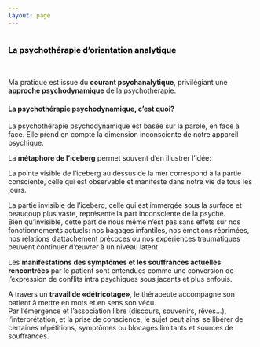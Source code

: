 ```yaml
---
layout: page
---
```

<div class="container-img" id="at-header">
  <img class="image" id="psychotherapie-img" src="" />
</div>
<div  class="container-article">
<div> 
  <h3 style="color:black;text-align: left">La psychothérapie d’orientation analytique</h3>
  <br />
</div>


<p>
Ma pratique est issue du <b>courant psychanalytique</b>, privilégiant une <b>approche psychodynamique</b> de la psychothérapie.
</p>
<h4>La psychothérapie psychodynamique, c’est quoi?</h4>
<p>
La psychothérapie psychodynamique est basée sur la parole, en face à face. Elle prend en compte la dimension inconsciente de notre appareil psychique.
</p>
<p>
La <b>métaphore de l’iceberg</b> permet souvent d’en illustrer l’idée:
</p>
<p>
La pointe visible de l’iceberg au dessus de la mer correspond à la partie consciente, celle qui est observable et manifeste dans notre vie de tous les jours.
</p>
<p>
La partie invisible de l’iceberg, celle qui est immergée sous la surface et beaucoup plus vaste, représente la part inconsciente de la psyché.<br />
Bien qu’invisible, cette part de nous même n’est pas sans effets sur nos fonctionnements actuels: nos bagages infantiles, nos émotions réprimées, nos relations d’attachement précoces ou nos expériences traumatiques peuvent continuer d’œuvrer à un niveau latent.
</p>
<p>
Les <b>manifestations des symptômes et les souffrances actuelles rencontrées</b> par le patient sont entendues comme une conversion de l’expression de conflits intra psychiques sous jacents et plus enfouis.
</p>
<p>
A travers un <b>travail de «détricotage»</b>, le thérapeute accompagne son patient à mettre en mots et en sens son vécu.<br />
Par l’émergence et l’association libre (discours, souvenirs, rêves...), l’interprétation, et la prise de conscience, le sujet peut ainsi se libérer de certaines répétitions, symptômes ou blocages limitants et sources de souffrances.
</p>
</div>

